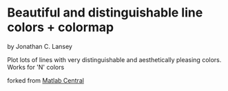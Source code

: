# Beautiful and distinguishable line colors + colormap #
by Jonathan C. Lansey

Plot lots of lines with very distinguishable and aesthetically pleasing colors. Works for 'N' colors

forked from [Matlab Central](http://www.mathworks.com/matlabcentral/fileexchange/42673-beautiful-and-distinguishable-line-colors-+-colormap/content/linspecer.m)


